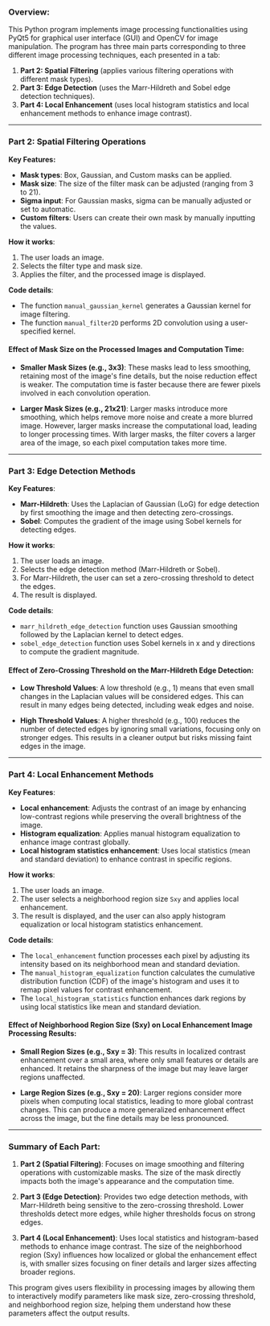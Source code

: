 ### Overview:

This Python program implements image processing functionalities using PyQt5 for graphical user interface (GUI) and OpenCV for image manipulation. The program has three main parts corresponding to three different image processing techniques, each presented in a tab:

1. **Part 2: Spatial Filtering** (applies various filtering operations with different mask types).
2. **Part 3: Edge Detection** (uses the Marr-Hildreth and Sobel edge detection techniques).
3. **Part 4: Local Enhancement** (uses local histogram statistics and local enhancement methods to enhance image contrast).

---

### Part 2: **Spatial Filtering Operations**

**Key Features:**
- **Mask types**: Box, Gaussian, and Custom masks can be applied.
- **Mask size**: The size of the filter mask can be adjusted (ranging from 3 to 21).
- **Sigma input**: For Gaussian masks, sigma can be manually adjusted or set to automatic.
- **Custom filters**: Users can create their own mask by manually inputting the values.

**How it works**:
1. The user loads an image.
2. Selects the filter type and mask size.
3. Applies the filter, and the processed image is displayed.

**Code details**:
- The function `manual_gaussian_kernel` generates a Gaussian kernel for image filtering.
- The function `manual_filter2D` performs 2D convolution using a user-specified kernel.

#### **Effect of Mask Size** on the Processed Images and Computation Time:
- **Smaller Mask Sizes (e.g., 3x3)**: These masks lead to less smoothing, retaining most of the image's fine details, but the noise reduction effect is weaker. The computation time is faster because there are fewer pixels involved in each convolution operation.
  
- **Larger Mask Sizes (e.g., 21x21)**: Larger masks introduce more smoothing, which helps remove more noise and create a more blurred image. However, larger masks increase the computational load, leading to longer processing times. With larger masks, the filter covers a larger area of the image, so each pixel computation takes more time.

---

### Part 3: **Edge Detection Methods**

**Key Features**:
- **Marr-Hildreth**: Uses the Laplacian of Gaussian (LoG) for edge detection by first smoothing the image and then detecting zero-crossings.
- **Sobel**: Computes the gradient of the image using Sobel kernels for detecting edges.

**How it works**:
1. The user loads an image.
2. Selects the edge detection method (Marr-Hildreth or Sobel).
3. For Marr-Hildreth, the user can set a zero-crossing threshold to detect the edges.
4. The result is displayed.

**Code details**:
- `marr_hildreth_edge_detection` function uses Gaussian smoothing followed by the Laplacian kernel to detect edges.
- `sobel_edge_detection` function uses Sobel kernels in x and y directions to compute the gradient magnitude.

#### **Effect of Zero-Crossing Threshold** on the Marr-Hildreth Edge Detection:
- **Low Threshold Values**: A low threshold (e.g., 1) means that even small changes in the Laplacian values will be considered edges. This can result in many edges being detected, including weak edges and noise.
  
- **High Threshold Values**: A higher threshold (e.g., 100) reduces the number of detected edges by ignoring small variations, focusing only on stronger edges. This results in a cleaner output but risks missing faint edges in the image.

---

### Part 4: **Local Enhancement Methods**

**Key Features**:
- **Local enhancement**: Adjusts the contrast of an image by enhancing low-contrast regions while preserving the overall brightness of the image.
- **Histogram equalization**: Applies manual histogram equalization to enhance image contrast globally.
- **Local histogram statistics enhancement**: Uses local statistics (mean and standard deviation) to enhance contrast in specific regions.

**How it works**:
1. The user loads an image.
2. The user selects a neighborhood region size `Sxy` and applies local enhancement.
3. The result is displayed, and the user can also apply histogram equalization or local histogram statistics enhancement.

**Code details**:
- The `local_enhancement` function processes each pixel by adjusting its intensity based on its neighborhood mean and standard deviation.
- The `manual_histogram_equalization` function calculates the cumulative distribution function (CDF) of the image's histogram and uses it to remap pixel values for contrast enhancement.
- The `local_histogram_statistics` function enhances dark regions by using local statistics like mean and standard deviation.

#### **Effect of Neighborhood Region Size (Sxy)** on Local Enhancement Image Processing Results:
- **Small Region Sizes (e.g., Sxy = 3)**: This results in localized contrast enhancement over a small area, where only small features or details are enhanced. It retains the sharpness of the image but may leave larger regions unaffected.
  
- **Large Region Sizes (e.g., Sxy = 20)**: Larger regions consider more pixels when computing local statistics, leading to more global contrast changes. This can produce a more generalized enhancement effect across the image, but the fine details may be less pronounced.

---

### Summary of Each Part:
1. **Part 2 (Spatial Filtering)**: Focuses on image smoothing and filtering operations with customizable masks. The size of the mask directly impacts both the image's appearance and the computation time.
  
2. **Part 3 (Edge Detection)**: Provides two edge detection methods, with Marr-Hildreth being sensitive to the zero-crossing threshold. Lower thresholds detect more edges, while higher thresholds focus on strong edges.

3. **Part 4 (Local Enhancement)**: Uses local statistics and histogram-based methods to enhance image contrast. The size of the neighborhood region (Sxy) influences how localized or global the enhancement effect is, with smaller sizes focusing on finer details and larger sizes affecting broader regions.

This program gives users flexibility in processing images by allowing them to interactively modify parameters like mask size, zero-crossing threshold, and neighborhood region size, helping them understand how these parameters affect the output results.
